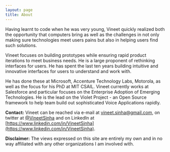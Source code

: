 ```yaml
---
layout: page
title: About
---
```

<!--
<div style="float:right;position:relative;top:-25px;height:180px">
<script src="//platform.linkedin.com/in.js" type="text/javascript"></script>
<script type="IN/MemberProfile" data-id="//www.linkedin.com/in/vineetsinha" data-format="inline" data-related="false"></script>
</div>
-->

Having learnt to code when he was very young, Vineet quickly realized both the opportunity that computers bring as well as the challenges in not only making sure technologies meet users pains but also in helping users find such solutions.

Vineet focuses on building prototypes while ensuring rapid product iterations to meet business needs. He is a large proponent of rethinking interfaces for users. He has spent the last ten years building intuitive and innovative interfaces for users to understand and work with.

He has done these at Microsoft, Accenture Technology Labs, Motorola, as well as the focus for his PhD at MIT CSAIL. Vineet currently works at Salesforce and particular focuses on the Enterprise Adoption of Emerging Technologies. He is the lead on the Violet Project - an Open Source framework to help team build out sophisticated Voice Applications rapidly.

**Contact:** Vineet can be reached via e-mail at [vineet.sinha@gmail.com](mailto:vineet.sinha@gmail.com), on twitter at [@VineetSinha](https://twitter.com/VineetSinha) and on LinkedIn at [https://www.linkedin.com/in/VineetSinha](https://www.linkedin.com/in/VineetSinha).

**Disclaimer:** The views expressed on this site are entirely my own and in no way affiliated with any other organizations I am involved with.
